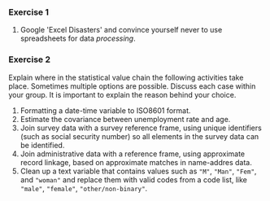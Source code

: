 
### Exercise 1

1. Google 'Excel Disasters' and convince yourself never to use spreadsheets
   for data _processing_.

### Exercise 2

Explain where in the statistical value chain the following activities take place. Sometimes
multiple options are possible. Discuss each case within your group. It is important
to explain the reason behind your choice.

1. Formatting a date-time variable to ISO8601 format.
2. Estimate the covariance between unemployment rate and age.
3. Join survey data with a survey reference frame, using unique identifiers
   (such as social security number) so all elements in the survey data can be
   identified.
4. Join administrative data with a reference frame, using approximate record linkage,
   based on approximate matches in name-addres data.
5. Clean up a text variable that contains values such as `"M"`, `"Man"`,
   `"Fem"`, and `"woman"` and replace them with valid codes from a code
   list, like `"male"`, `"female"`, `"other/non-binary"`.




